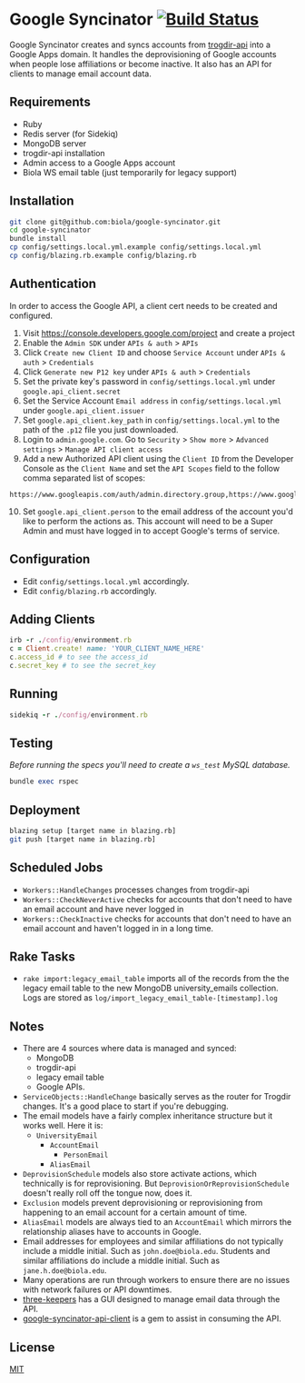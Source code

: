 Google Syncinator [![Build Status](https://travis-ci.org/biola/google-syncinator.svg?branch=master)](https://travis-ci.org/biola/google-syncinator)
=================

Google Syncinator creates and syncs accounts from [trogdir-api](https://github.com/biola/trogdir-api) into a Google Apps domain. It handles the deprovisioning of Google accounts when people lose affiliations or become inactive. It also has an API for clients to manage email account data.

Requirements
------------
- Ruby
- Redis server (for Sidekiq)
- MongoDB server
- trogdir-api installation
- Admin access to a Google Apps account
- Biola WS email table (just temporarily for legacy support)

Installation
------------
```bash
git clone git@github.com:biola/google-syncinator.git
cd google-syncinator
bundle install
cp config/settings.local.yml.example config/settings.local.yml
cp config/blazing.rb.example config/blazing.rb
```

Authentication
--------------
In order to access the Google API, a client cert needs to be created and configured.

1. Visit https://console.developers.google.com/project and create a project
2. Enable the `Admin SDK` under `APIs & auth` > `APIs`
3. Click `Create new Client ID` and choose `Service Account` under `APIs & auth` > `Credentials`
4. Click `Generate new P12 key` under `APIs & auth` > `Credentials`
5. Set the private key's password in `config/settings.local.yml` under `google.api_client.secret`
6. Set the Service Account `Email address` in `config/settings.local.yml` under `google.api_client.issuer`
7. Set `google.api_client.key_path` in `config/settings.local.yml` to the path of the `.p12` file you just downloaded.
8. Login to `admin.google.com`. Go to `Security` > `Show more` > `Advanced settings` > `Manage API client access`
9. Add a new Authorized API client using the `Client ID` from the Developer Console as the `Client Name` and set the `API Scopes` field to the follow comma separated list of scopes:
```
https://www.googleapis.com/auth/admin.directory.group,https://www.googleapis.com/auth/admin.directory.group.member,https://www.googleapis.com/auth/admin.directory.user,https://www.googleapis.com/auth/admin.reports.usage.readonly
```
10. Set `google.api_client.person` to the email address of the account you'd like to perform the actions as. This account will need to be a Super Admin and must have logged in to accept Google's terms of service.

Configuration
-------------
- Edit `config/settings.local.yml` accordingly.
- Edit `config/blazing.rb` accordingly.

Adding Clients
--------------

```ruby
irb -r ./config/environment.rb
c = Client.create! name: 'YOUR_CLIENT_NAME_HERE'
c.access_id # to see the access_id
c.secret_key # to see the secret_key
```

Running
-------

```ruby
sidekiq -r ./config/environment.rb
```

Testing
-------

*Before running the specs you'll need to create a `ws_test` MySQL database.*

```ruby
bundle exec rspec
```

Deployment
----------
```bash
blazing setup [target name in blazing.rb]
git push [target name in blazing.rb]
```

Scheduled Jobs
--------------
- `Workers::HandleChanges` processes changes from trogdir-api
- `Workers::CheckNeverActive` checks for accounts that don't need to have an email account and have never logged in
- `Workers::CheckInactive` checks for accounts that don't need to have an email account and haven't logged in in a long time.

Rake Tasks
----------
- `rake import:legacy_email_table` imports all of the records from the the legacy email table to the new MongoDB university_emails collection. Logs are stored as `log/import_legacy_email_table-[timestamp].log`

Notes
-----

- There are 4 sources where data is managed and synced:
  - MongoDB
  - trogdir-api
  - legacy email table
  - Google APIs.
- `ServiceObjects::HandleChange` basically serves as the router for Trogdir changes. It's a good place to start if you're debugging.
- The email models have a fairly complex inheritance structure but it works well. Here it is:
  - `UniversityEmail`
    - `AccountEmail`
      - `PersonEmail`
    - `AliasEmail`
- `DeprovisionSchedule` models also store activate actions, which technically is for reprovisioning. But `DeprovisionOrReprovisionSchedule` doesn't really roll off the tongue now, does it.
- `Exclusion` models prevent deprovisioning or reprovisioning from happening to an email account for a certain amount of time.
- `AliasEmail` models are always tied to an `AccountEmail` which mirrors the relationship aliases have to accounts in Google.
- Email addresses for employees and similar affiliations do not typically include a middle initial. Such as `john.doe@biola.edu`. Students and similar affiliations do include a middle initial. Such as `jane.h.doe@biola.edu`.
- Many operations are run through workers to ensure there are no issues with network failures or API downtimes.
- [three-keepers](https://github.com/biola/three-keepers) has a GUI designed to manage email data through the API.
- [google-syncinator-api-client](https://github.com/biola/google-syncinator-api-client) is a gem to assist in consuming the API.

License
-------
[MIT](https://github.com/biola/google-syncinator/blob/master/MIT-LICENSE)
